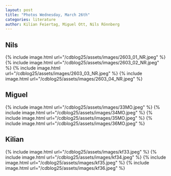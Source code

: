 ```yaml
---
layout: post
title: "Photos Wednesday, March 26th"
categories: literature
author: Kilian Feiertag, Miguel Ott, Nils Rönnberg
---
```


## Nils
{% include image.html url="/cdblog25/assets/images/2603_01_NR.jpeg" %}
{% include image.html url="/cdblog25/assets/images/2603_02_NR.jpeg" %}
{% include image.html url="/cdblog25/assets/images/2603_03_NR.jpeg" %}
{% include image.html url="/cdblog25/assets/images/2603_04_NR.jpeg" %}

## Miguel
{% include image.html url="/cdblog25/assets/images/33MO.jpeg" %}
{% include image.html url="/cdblog25/assets/images/34MO.jpeg" %}
{% include image.html url="/cdblog25/assets/images/35MO.jpeg" %}
{% include image.html url="/cdblog25/assets/images/36MO.jpeg" %}


## Kilian
{% include image.html url="/cdblog25/assets/images/kf33.jpeg" %}
{% include image.html url="/cdblog25/assets/images/kf34.jpeg" %}
{% include image.html url="/cdblog25/assets/images/kf35.jpeg" %}
{% include image.html url="/cdblog25/assets/images/kf36.jpeg" %}